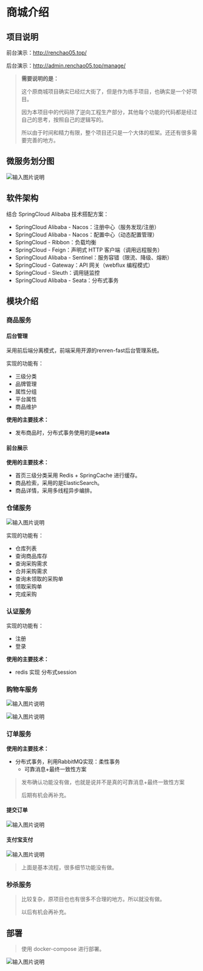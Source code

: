 # 商城介绍

## 项目说明

前台演示：http://renchao05.top/

后台演示：http://admin.renchao05.top/manage/

> **需要说明的是：**
>
> 这个原商城项目确实已经烂大街了，但是作为练手项目，也确实是一个好项目。
>
> 因为本项目中的代码除了逆向工程生产部分，其他每个功能的代码都是经过自己的思考，按照自己的逻辑写的。
>
> 所以由于时间和精力有限，整个项目还只是一个大体的框架。还还有很多需要完善的地方。



## 微服务划分图
![输入图片说明](https://foruda.gitee.com/images/1665235821062848163/87b5a16c_10481880.png "image-20221007151011780.png")

## 软件架构
结合 SpringCloud Alibaba 技术搭配方案：

- SpringCloud Alibaba - Nacos：注册中心（服务发现/注册）
- SpringCloud Alibaba - Nacos：配置中心（动态配置管理）
- SpringCloud - Ribbon：负载均衡
- SpringCloud - Feign：声明式 HTTP 客户端（调用远程服务）
- SpringCloud Alibaba - Sentinel：服务容错（限流、降级、熔断）
- SpringCloud - Gateway：API 网关（webflux 编程模式）
- SpringCloud - Sleuth：调用链监控
- SpringCloud Alibaba - Seata：分布式事务



## 模块介绍

### 商品服务

#### 后台管理

采用前后端分离模式，前端采用开源的renren-fast后台管理系统。

实现的功能有：

- 三级分类
- 品牌管理
- 属性分组
- 平台属性
- 商品维护

**使用的主要技术：**

- 发布商品时，分布式事务使用的是**seata**



#### 前台展示

**使用的主要技术：**

- 首页三级分类采用 Redis + SpringCache 进行缓存。
- 商品检索，采用的是ElasticSearch。
- 商品详情，采用多线程异步编排。



### 仓储服务

![输入图片说明](https://foruda.gitee.com/images/1665235864597791967/78532b6e_10481880.png "image-20221007153952827.png")

实现的功能有：

- 仓库列表
- 查询商品库存
- 查询采购需求
- 合并采购需求
- 查询未领取的采购单
- 领取采购单
- 完成采购



### 认证服务

实现的功能有：

- 注册
- 登录

**使用的主要技术：**

- redis 实现 分布式session

### 购物车服务

![输入图片说明](https://foruda.gitee.com/images/1665235880974823931/829238e4_10481880.png "image-20221007164434269.png")

![输入图片说明](https://foruda.gitee.com/images/1665235894098207937/f3620d75_10481880.png "image-20221007164452964.png")

### 订单服务

**使用的主要技术：**

- 分布式事务，利用RabbitMQ实现：柔性事务
  - 可靠消息+最终一致性方案

> 发布确认功能没有做，也就是说并不是真的可靠消息+最终一致性方案
>
> 后期有机会再补充。

#### 提交订单

![输入图片说明](https://foruda.gitee.com/images/1665235907309044526/7bd3a6a3_10481880.png "image-20221007172808115.png")

#### 支付宝支付

![输入图片说明](https://foruda.gitee.com/images/1665235919891828193/e064ae10_10481880.png "image-20221007172937733.png")

> 上面是基本流程，很多细节功能没有做。



### 秒杀服务

> 比较复杂，原项目也也有很多不合理的地方。所以就没有做。
>
> 以后有机会再补充。



## 部署

> 使用 docker-compose 进行部署。

![输入图片说明](https://foruda.gitee.com/images/1665235943692956284/fff46e4a_10481880.png "image-20221008110236781.png")





